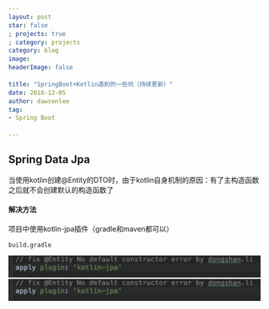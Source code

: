 ```yaml
---
layout: post
star: false
; projects: true
; category: projects
category: blog
image: 
headerImage: false

title: "SpringBoot+Kotlin遇到的一些坑（持续更新）"
date: 2018-12-05
author: dawsonlee
tag:
- Spring Boot

---
```


  [1]: gradle.png

## Spring Data Jpa

当使用kotlin创建@Entity的DTO时，由于kotlin自身机制的原因：有了主构造函数之后就不会创建默认的构造函数了

#### 解决方法

项目中使用kotlin-jpa插件（gradle和maven都可以）

    build.gradle

![gradle][1]
![gradle](gradle.png)